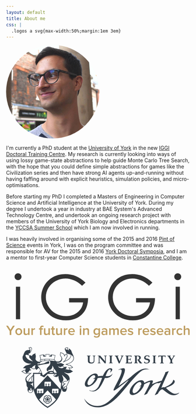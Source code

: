 ```yaml
---
layout: default
title: About me
css: |
  .logos a svg{max-width:50%;margin:1em 3em}
---
```


<div class="centre">
	<img src="/resources/ProfilePicture-256.jpg" style="border-radius:50%;"/>
</div>

I'm currently a PhD student at the [University of York](https://www.cs.york.ac.uk) in the new [IGGI Doctoral Training Centre](http://www.iggi.org.uk). My research is currently looking into ways of using lossy game-state abstractions to help guide Monte Carlo Tree Search, with the hope that you could define simple abstractions for games like the Civilization series and then have strong AI agents up-and-running without having faffing around with explicit heuristics, simulation policies, and micro-optimisations.

Before starting my PhD I completed a Masters of Engineering in Computer Science and Artificial Intelligence at the University of York. During my degree I undertook a year in industry at BAE System's Advanced Technology Centre, and undertook an ongoing research project with members of the University of York Biology and Electronics departments in the [YCCSA Summer School](http://www.york.ac.uk/yccsa/activities/summerschool) which I am now involved in running.

I was heavily involved in organising some of the 2015 and 2016 [Pint of Science](http://pintofscience.co.uk/events/york) events in York, I was on the program committee and was responsible for AV for the 2015 and 2016 [York Doctoral Symposia](https://www.cs.york.ac.uk/yds), and I am a mentor to first-year Computer Science students in [Constantine College](https://www.york.ac.uk/colleges/constantine).

<center class="logos">
	<br/>
	<a href="http://www.iggi.org.uk/">
		<svg viewBox="-236.542 451.202 97.125 35.375" xmlns="http://www.w3.org/2000/svg">
			<title>IGGI: Your future in games research</title>
			<g>
				<path fill="#BD9C5E" d="M-233.811,484.434v-2.003l1.866-2.829h-0.977l-1.325,2.068l-1.326-2.068h-0.968l1.881,2.829v2.003 H-233.811L-233.811,484.434z M-229.86,484.522c1.12,0,1.798-0.843,1.798-1.833c0-1.014-0.679-1.827-1.798-1.827 c-1.111,0-1.798,0.813-1.798,1.827C-231.657,483.679-230.97,484.522-229.86,484.522z M-229.86,483.851 c-0.648,0-1.005-0.548-1.005-1.161c0-0.625,0.356-1.155,1.005-1.155c0.655,0,1.005,0.53,1.005,1.155 C-228.854,483.303-229.205,483.851-229.86,483.851z M-224.167,484.434v-3.501h-0.76v2.458c-0.168,0.242-0.501,0.459-0.893,0.459 c-0.434,0-0.71-0.177-0.71-0.708v-2.21h-0.761v2.493c0,0.702,0.377,1.096,1.132,1.096c0.554,0,0.987-0.277,1.231-0.535v0.447 H-224.167L-224.167,484.434z M-222.418,484.434v-2.381c0.15-0.241,0.578-0.471,0.904-0.471c0.095,0,0.171,0.006,0.232,0.018 v-0.737c-0.445,0-0.866,0.247-1.137,0.588v-0.519h-0.761v3.501H-222.418z M-217.842,484.434v-2.84h0.71v-0.661h-0.71v-0.195 c0-0.388,0.183-0.583,0.483-0.583c0.162,0,0.295,0.064,0.396,0.159l0.303-0.472c-0.215-0.235-0.521-0.3-0.843-0.3 c-0.66,0-1.099,0.437-1.099,1.197v0.194h-0.587v0.66h0.587v2.841h0.76V484.434z M-213.43,484.434v-3.501h-0.761v2.458 c-0.177,0.242-0.509,0.459-0.893,0.459c-0.434,0-0.709-0.177-0.709-0.708v-2.21h-0.762v2.493c0,0.702,0.378,1.096,1.133,1.096 c0.545,0,0.987-0.277,1.231-0.535v0.447H-213.43L-213.43,484.434z M-211.388,484.522c0.345,0,0.571-0.1,0.709-0.217l-0.181-0.579 c-0.057,0.071-0.189,0.125-0.334,0.125c-0.212,0-0.333-0.183-0.333-0.413v-1.843h0.71v-0.661h-0.71v-0.955h-0.76v0.955h-0.577 v0.661h0.577v2.032C-212.287,484.21-211.978,484.522-211.388,484.522z M-207.01,484.434v-3.501h-0.765v2.458 c-0.168,0.242-0.501,0.459-0.884,0.459c-0.443,0-0.711-0.177-0.711-0.708v-2.21h-0.76v2.493c0,0.702,0.377,1.096,1.122,1.096 c0.555,0,0.988-0.277,1.232-0.535v0.447H-207.01L-207.01,484.434z M-205.267,484.434v-2.381c0.159-0.241,0.587-0.471,0.909-0.471 c0.089,0,0.167,0.006,0.229,0.018v-0.737c-0.445,0-0.866,0.247-1.138,0.588v-0.519h-0.76v3.501H-205.267z M-201.884,484.522 c0.546,0,1.062-0.182,1.421-0.507l-0.354-0.495c-0.251,0.241-0.646,0.389-0.999,0.389c-0.66,0-1.05-0.447-1.105-0.961h2.696 v-0.189c0-1.108-0.666-1.896-1.724-1.896c-1.028,0-1.771,0.807-1.771,1.827C-203.72,483.803-202.948,484.522-201.884,484.522z  M-200.961,482.4h-1.966c0.023-0.43,0.333-0.925,0.973-0.925C-201.262,481.475-200.98,481.976-200.961,482.4z M-197.222,480.515 c0.265,0,0.471-0.207,0.471-0.472c0-0.265-0.206-0.471-0.471-0.471c-0.256,0-0.472,0.207-0.472,0.471 C-197.694,480.308-197.478,480.515-197.222,480.515z M-196.845,484.434v-3.501h-0.76v3.501H-196.845z M-192.727,484.434v-2.463 c0-0.708-0.378-1.107-1.133-1.107c-0.545,0-1.005,0.282-1.237,0.542v-0.472h-0.76v3.501h0.76V482 c0.183-0.241,0.516-0.465,0.899-0.465c0.427,0,0.71,0.16,0.71,0.712v2.187H-192.727z M-188.742,485.854 c0.854,0,1.798-0.33,1.798-1.603v-3.318h-0.761v0.501c-0.283-0.377-0.678-0.572-1.125-0.572c-0.905,0-1.545,0.659-1.545,1.797 c0,1.149,0.659,1.78,1.545,1.78c0.459,0,0.853-0.225,1.125-0.583v0.395c0,0.748-0.534,0.99-1.037,0.99 c-0.465,0-0.822-0.117-1.111-0.453l-0.359,0.553C-189.779,485.73-189.332,485.854-188.742,485.854z M-188.604,483.762 c-0.609,0-0.992-0.43-0.992-1.102c0-0.69,0.383-1.126,0.992-1.126c0.36,0,0.723,0.207,0.899,0.466v1.297 C-187.881,483.556-188.244,483.762-188.604,483.762z M-183.053,484.434v-2.315c0-0.938-0.679-1.255-1.465-1.255 c-0.552,0-1.062,0.159-1.472,0.548l0.321,0.536c0.296-0.3,0.648-0.453,1.038-0.453c0.477,0,0.815,0.253,0.815,0.653v0.529 c-0.257-0.294-0.659-0.452-1.137-0.452c-0.571,0-1.205,0.34-1.205,1.144c0,0.766,0.64,1.154,1.205,1.154 c0.465,0,0.881-0.152,1.137-0.471v0.382H-183.053L-183.053,484.434z M-184.642,484.009c-0.428,0-0.756-0.252-0.756-0.636 c0-0.377,0.328-0.635,0.756-0.635c0.327,0,0.654,0.135,0.827,0.364v0.542C-183.988,483.875-184.315,484.009-184.642,484.009z  M-177.007,484.434v-2.516c0-0.719-0.371-1.055-1.004-1.055c-0.536,0-0.994,0.318-1.188,0.625 c-0.119-0.377-0.441-0.625-0.963-0.625c-0.534,0-0.993,0.336-1.144,0.542v-0.472h-0.762v3.5h0.762V482 c0.164-0.236,0.472-0.466,0.81-0.466c0.416,0,0.576,0.243,0.576,0.62v2.28h0.766V482c0.149-0.241,0.466-0.466,0.811-0.466 c0.406,0,0.577,0.243,0.577,0.62v2.28H-177.007L-177.007,484.434z M-174.399,484.522c0.554,0,1.07-0.183,1.42-0.507l-0.344-0.495 c-0.26,0.241-0.655,0.389-0.999,0.389c-0.661,0-1.059-0.447-1.114-0.961h2.696v-0.188c0-1.109-0.666-1.897-1.715-1.897 c-1.037,0-1.78,0.807-1.78,1.827C-176.235,483.804-175.454,484.522-174.399,484.522z M-173.469,482.4h-1.973 c0.031-0.43,0.333-0.925,0.98-0.925C-173.778,481.475-173.494,481.978-173.469,482.4z M-170.786,484.522 c0.943,0,1.459-0.471,1.459-1.083c0-1.397-2.119-0.932-2.119-1.556c0-0.237,0.254-0.426,0.649-0.426 c0.438,0,0.83,0.189,1.036,0.413l0.321-0.524c-0.315-0.278-0.76-0.484-1.357-0.484c-0.889,0-1.377,0.484-1.377,1.055 c0,1.344,2.117,0.855,2.117,1.538c0,0.277-0.236,0.467-0.697,0.467c-0.444,0-0.937-0.243-1.182-0.484l-0.345,0.549 C-171.924,484.328-171.38,484.522-170.786,484.522L-170.786,484.522z M-165.931,484.434v-2.381 c0.149-0.242,0.577-0.471,0.903-0.471c0.095,0,0.162,0.005,0.233,0.018v-0.737c-0.454,0-0.875,0.247-1.137,0.589v-0.519h-0.761 v3.5H-165.931z M-162.558,484.522c0.554,0,1.07-0.183,1.42-0.507l-0.345-0.495c-0.259,0.241-0.654,0.389-0.999,0.389 c-0.66,0-1.057-0.447-1.113-0.961h2.695v-0.188c0-1.109-0.665-1.897-1.715-1.897c-1.037,0-1.78,0.807-1.78,1.827 C-164.395,483.804-163.613,484.522-162.558,484.522z M-161.627,482.4h-1.974c0.031-0.43,0.333-0.925,0.981-0.925 C-161.937,481.475-161.653,481.978-161.627,482.4z M-158.945,484.522c0.943,0,1.464-0.471,1.464-1.083 c0-1.397-2.124-0.932-2.124-1.556c0-0.237,0.252-0.426,0.647-0.426c0.443,0,0.832,0.189,1.038,0.413l0.316-0.524 c-0.311-0.278-0.759-0.484-1.354-0.484c-0.885,0-1.377,0.484-1.377,1.055c0,1.344,2.119,0.855,2.119,1.538 c0,0.277-0.242,0.467-0.695,0.467c-0.448,0-0.938-0.243-1.185-0.484l-0.346,0.549 C-160.083,484.328-159.542,484.522-158.945,484.522z M-155.096,484.522c0.553,0,1.062-0.183,1.421-0.507l-0.354-0.495 c-0.261,0.241-0.655,0.389-0.994,0.389c-0.658,0-1.062-0.447-1.11-0.961h2.688v-0.188c0-1.109-0.666-1.897-1.715-1.897 c-1.037,0-1.777,0.807-1.777,1.827C-156.939,483.804-156.154,484.522-155.096,484.522z M-154.166,482.4h-1.974 c0.023-0.43,0.324-0.925,0.972-0.925C-154.484,481.475-154.202,481.978-154.166,482.4z M-149.78,484.434v-2.315 c0-0.938-0.679-1.255-1.474-1.255c-0.542,0-1.061,0.159-1.462,0.548l0.313,0.536c0.294-0.3,0.647-0.453,1.037-0.453 c0.477,0,0.825,0.253,0.825,0.653v0.529c-0.267-0.294-0.661-0.452-1.138-0.452c-0.572,0-1.214,0.34-1.214,1.144 c0,0.766,0.647,1.154,1.214,1.154c0.465,0,0.871-0.152,1.138-0.471v0.382H-149.78L-149.78,484.434z M-151.377,484.009 c-0.418,0-0.754-0.252-0.754-0.636c0-0.377,0.336-0.635,0.754-0.635c0.318,0,0.654,0.135,0.837,0.364v0.542 C-150.723,483.875-151.059,484.009-151.377,484.009z M-148.042,484.434v-2.381c0.159-0.242,0.578-0.471,0.913-0.471 c0.095,0,0.172,0.005,0.225,0.018v-0.737c-0.437,0-0.866,0.247-1.138,0.589v-0.519h-0.76v3.5H-148.042z M-144.681,484.522 c0.684,0,1.084-0.294,1.337-0.613l-0.496-0.471c-0.21,0.276-0.464,0.412-0.812,0.412c-0.638,0-1.056-0.483-1.056-1.161 c0-0.678,0.418-1.156,1.056-1.156c0.348,0,0.603,0.125,0.812,0.4l0.496-0.459c-0.253-0.322-0.653-0.612-1.337-0.612 c-1.073,0-1.804,0.771-1.804,1.827C-146.485,483.744-145.755,484.522-144.681,484.522z M-139.542,484.434v-2.476 c0-0.707-0.377-1.095-1.132-1.095c-0.554,0-0.991,0.282-1.231,0.542v-1.804h-0.76v4.832h0.76V482 c0.176-0.241,0.501-0.466,0.908-0.466c0.418,0,0.695,0.148,0.695,0.702v2.2h0.76V484.434z"/>
				<path fill="#333" d="M-230.255,451.911c0.505,0,0.937,0.178,1.294,0.538c0.358,0.357,0.538,0.789,0.538,1.293 c0,0.495-0.179,0.923-0.538,1.28c-0.357,0.358-0.789,0.537-1.294,0.537c-0.496,0-0.922-0.179-1.279-0.537 c-0.357-0.359-0.536-0.785-0.536-1.281c0-0.503,0.179-0.937,0.537-1.292C-231.177,452.089-230.75,451.911-230.255,451.911z  M-231.361,458.984h2.228v17.175h-2.228V458.984L-231.361,458.984z M-194.609,456.836l-1.801,1.706 c-1.294-1.274-2.711-2.239-4.253-2.896c-1.542-0.658-3.043-0.986-4.508-0.986c-1.82,0-3.554,0.447-5.2,1.341 c-1.647,0.895-2.922,2.106-3.829,3.64c-0.905,1.532-1.358,3.15-1.358,4.854c0,1.746,0.469,3.407,1.405,4.981 c0.937,1.574,2.231,2.81,3.885,3.71c1.652,0.898,3.46,1.346,5.43,1.346c2.388,0,4.409-0.672,6.062-2.019 c1.651-1.347,2.63-3.092,2.936-5.24h-7.403v-2.243h10.009c-0.021,3.588-1.088,6.438-3.198,8.549 c-2.11,2.109-4.934,3.165-8.469,3.165c-4.295,0-7.694-1.464-10.198-4.389c-1.926-2.252-2.889-4.855-2.889-7.814 c0-2.2,0.553-4.247,1.657-6.14c1.106-1.895,2.621-3.375,4.547-4.444c1.927-1.067,4.104-1.602,6.536-1.602 c1.967,0,3.819,0.355,5.557,1.065C-197.956,454.129-196.26,455.269-194.609,456.836L-194.609,456.836z M-159.231,456.836 l-1.802,1.706c-1.292-1.274-2.709-2.239-4.252-2.897c-1.542-0.658-3.043-0.987-4.508-0.987c-1.82,0-3.554,0.447-5.2,1.341 c-1.647,0.896-2.922,2.107-3.828,3.64c-0.905,1.532-1.358,3.15-1.358,4.854c0,1.745,0.468,3.407,1.405,4.98 c0.935,1.574,2.231,2.81,3.883,3.712c1.653,0.897,3.462,1.346,5.429,1.346c2.39,0,4.411-0.672,6.062-2.02 c1.652-1.348,2.632-3.092,2.937-5.24h-7.404v-2.243h10.008c-0.021,3.588-1.085,6.438-3.196,8.549 c-2.112,2.109-4.934,3.165-8.47,3.165c-4.293,0-7.692-1.464-10.197-4.389c-1.926-2.251-2.889-4.856-2.889-7.814 c0-2.2,0.552-4.247,1.657-6.141c1.106-1.894,2.621-3.375,4.547-4.445c1.926-1.066,4.105-1.601,6.535-1.601 c1.968,0,3.822,0.355,5.557,1.066C-162.577,454.129-160.883,455.269-159.231,456.836L-159.231,456.836z M-145.842,451.911 c0.504,0,0.935,0.178,1.292,0.538c0.359,0.357,0.538,0.789,0.538,1.293c0,0.495-0.178,0.923-0.536,1.28 c-0.357,0.358-0.789,0.537-1.294,0.537c-0.495,0-0.92-0.179-1.279-0.537c-0.357-0.359-0.536-0.785-0.536-1.279 c0-0.504,0.179-0.937,0.538-1.293C-146.763,452.091-146.337,451.912-145.842,451.911L-145.842,451.911z M-146.948,458.984h2.226 v17.175h-2.227L-146.948,458.984L-146.948,458.984z"/>
			</g>
		</svg>
	</a>
	<a href="https://www.york.ac.uk/">
		<svg version="1.1" id="Layer_1" xmlns="http://www.w3.org/2000/svg" xmlns:xlink="http://www.w3.org/1999/xlink" x="0px" y="0px" viewBox="0 0 2409.9 1076.4">
			<style type="text/css">
				.st0{fill:#333E48;}
			</style>
			<g>
				<path class="st0" d="M1811.6,278.5l-2.3,17.7c0,0,13.9,7.2,32.1,7.2c5.1,0,15.8-1.1,20.5-2.8c16.4-6,24.4-17.9,24.4-32.6 c0-14.1-10.3-23.2-27.5-26.3l-12.4-2.1c-9.8-1.6-18-4-18-15.4c0-9.8,9.2-17.2,21.9-17.2c7.2,0,15.8,2.5,20.4,8.1l0.3,6.9h6.9 l1.5-18c-9.8-3.8-19.2-5.1-28.7-5.1c-22.2,0-40.5,9-40.5,32.4c0,12.6,9,23.2,27.3,26.3l15,2.5c10.4,1.8,14.3,9.1,14.3,15.4 c0,13.4-11.1,20-24.1,20c-8,0-19.9-4.5-24.7-11.3l-0.5-5.7L1811.6,278.5L1811.6,278.5z"/>
				<path class="st0" d="M1473.1,388.3c0.7,0.7,28.5-13.3,38.7-2.1c11.9,13-3.6,62.9-35.8,126.6c-31.2,61.7-59.2,112.6-65.8,132.2 c-6.7,19.8,7.6,12.6,22.7,4.9c29.9-15.4,156.3-121.1,172.4-129.4c9-4.7-63.7,82.2-135.1,157.4c-81.9,86-160.9,181.9-274.3,181.9 c-119,0-171.5-97.2-171.5-97.2s28.9,115,178.1,115c170.9,0,299.9-179.9,393.3-288.5c75.7-87.9,141.4-165.5,187.8-193 s97.2-10.5,97.2-10.5c-72.3-44.8-162.2,20.3-234.6,84.6c-60,53.4-163.5,124-170.2,129.4c-8.8,7,110.3-200.8,75.9-230.8 C1539.3,357.5,1467.4,382.9,1473.1,388.3"/>
				<path class="st0" d="M2214.9,207v-6.2h-28.4v6.2c6.1,0,9.3,1,7.6,4c-1.5,2.7-22.7,37.9-22.7,37.9s-18.7-32.7-20.8-36.3 c-1.9-3.4-1.6-5.9,8.4-5.6v-6.2h-46.3v6.2c11-0.3,11.9,2.7,14.5,6.9s28.6,47.7,28.6,47.7v22.8c-0.1,10.6-0.8,11.6-13,11.3v6.2h47.7 v-6.3c-12.4,0.4-13.1-0.6-13.1-11.1c0,0-0.1-26,0-27.5c0,0,23.4-39.7,25.4-42.9C2204.9,210.8,2206.6,207,2214.9,207z"/>
				<path class="st0" d="M1215.6,284.2c0,10.6-0.6,11.7-13,11.3v6.3h35.1v-6.3c-12.4,0.4-13-0.7-13-11.3v-60.3l70.8,79.8l11.1-3.3 v-81.9c0-10.6,0.6-11.7,13-11.3v-6.3h-35.2v6.3c12.5-0.4,13,0.7,13,11.3v55.7l-3.5-3.7l-60.1-69.3l-31.3-0.3v6.3 c12.4-0.4,13,0.7,13,11.3L1215.6,284.2L1215.6,284.2z"/>
				<path class="st0" d="M1362.4,284.2c-0.2,10.6-0.8,11.7-13,11.4v6.2h47.7v-6.3c-12.4,0.4-13-0.7-13-11.3v-65.8 c0-10.6,0.5-11.5,13-11.4v-6.2h-47.7v6.2c12.2-0.3,12.9,0.9,13,11.4V284.2z"/>
				<path class="st0" d="M1465.6,220.4c-1.4-3.2-3.6-7.1-3-10.6c0.5-2.7,6.5-2.8,11.8-2.8v-6.2h-49.5v6.2c4.8,0,12.1,2.5,15.8,10.6 l36.8,84.3h11.4c0,0,25.3-58.6,38.1-88c3.1-6.5,4.6-6.9,11.8-6.9v-6.2h-35.4v6.2c9.3,0,12.7,1.1,12.7,4c0,1.5-1.3,4.4-2.3,7.6 l-24.2,58.6L1465.6,220.4z"/>
				<path class="st0" d="M1577.9,286.7c0,6.5-2.3,8.5-11,9v6.2h81.3l1.5-22.9h-6l-3,11.9c0,0-13.7,1.8-41.2,1.8v-39.6h17.7 c2.8,0,7.6,0.3,8.1,3.6c0.7,3,0.1,7.3,0.1,7.3h6.4l2.4-28.2h-6.1c-0.3,3.4-0.7,4.7-1.7,7.2c-0.7,2.7-2.8,2.7-5,2.7h-21.9v-31.3 c0-1.8,0.4-3.7,1-5.3c4.4,0,24.1-0.2,29.6,0.3c3.3,0.3,6.9,0.9,7,3.2c0.3,3.2,0.6,7.5,0.6,7.5h5.8l1.5-13.8l0.6-5.4h-81.1v6.2 c11.7,0.6,12.9,1.6,13.2,10.7v68.9H1577.9z"/>
				<path class="st0" d="M1692.1,284.2c-0.2,10.6-0.8,11.7-13.1,11.4v6.2h47.7v-6.3c-12.4,0.4-13.1-0.7-13.1-11.3v-71.6 c0-1,0.6-3.4,0.6-3.4c3.8-0.9,4.8-1,9.2-1c12,0,21.1,9.4,21.1,21.5c0,13.4-4.2,21.4-22.1,23.1l-0.4,2.7l32.1,46.4h28.7v-6.2 c-3.9-0.4-8.4-3.5-10.7-6.6l-27.5-35c16.1-3.1,22.3-14.2,21.6-28.3c-0.8-18.8-19.9-25-36.9-25h-50.5v6.2 c12.3-0.3,12.9,0.9,13.1,11.4v65.8H1692.1z"/>
				<path class="st0" d="M1932.7,284.2c-0.2,10.6-0.8,11.7-13,11.4v6.2h47.7v-6.3c-12.4,0.4-13-0.7-13-11.3v-65.8 c0-10.6,0.6-11.7,13-11.3v-6.3h-47.7v6.2c12.3-0.3,12.8,0.9,13,11.4V284.2z"/>
				<path class="st0" d="M2054.4,210.7h21.6c8.4,0.2,6.9,1,8,8.4c0.3,2,0.3,1.7,0.3,3.8h6c0.8-8.8,2-22,2-22H1996c0,0,0.8,14.8,0.5,22 h6.1c0.3-3.7,0.5-4.9,0.8-7.5c1.9-3.2,3.2-4.3,6.9-4.7h22.5v73.6c-0.2,10.6-0.8,11.7-13,11.4v6.2h47.7v-6.3 c-12.4,0.4-13-0.7-13-11.3v-73.6H2054.4z"/>
				<path class="st0" d="M1060.3,206.8v-6h46.7v6c-5.3,0-8.7,0.5-10.1,1.4c-0.7,0.4-1.2,1.3-1.5,2.5c-0.7,3-0.9,44.7-0.9,44.7 c0,8.7,0.1,14.1,0.3,16.2c0.5,4.5,1.6,8.1,3.5,10.9s4.7,5,8.6,6.7s8.8,2.6,14.7,2.6c6.8,0,12.3-1.2,16.4-3.4c4.1-2.3,7-5.2,8.7-8.9 c1.7-3.6,2.6-10.5,2.6-20.7c0,0,0-35-0.1-37.7c-0.2-6-0.5-9.7-1-10.9c-0.4-0.8-0.9-1.4-1.7-1.7c-1.6-0.8-5.2-1.3-10.7-1.4v-6h34.3 v6c-4.6,0-7.5,0.3-8.6,1.1c-0.6,0.4-1.1,1.1-1.5,2.2c-0.4,1.1-0.8,5.1-1.1,14.5c-0.2,8.6-0.5,37.2-0.5,37.2c0,4.3-0.3,8.7-1,13.3 c-0.6,4.6-1.9,8.5-3.9,11.8c-1.9,3.3-4.7,6.2-8.3,8.8c-3.5,2.6-7.8,4.6-12.6,5.9c-4.9,1.3-10.5,2-16.9,2c-7.5,0-14.5-1-21-2.9 c-4.7-1.4-8.6-3.4-11.6-5.8s-5.3-5.1-6.9-8.1s-2.5-5.9-2.9-8.7c-0.2-1.7-0.4-6.4-0.4-13.9c0,0-0.1-44.7-0.3-50.1 c-0.1-2.1-0.4-3.7-0.9-4.6c-0.2-0.5-0.9-1.1-1.9-1.8L1060.3,206.8z"/>
				<path class="st0" d="M1305,468.7c-0.6-0.1,27.2-81.8,51.6-87.2c25.9-5.7,14.3,26.1,8.9,35.5c-3.7,6.5-1.2,7.1,4.2,2.3 c9.2-8.1,30.7-33.3,18.9-45.6c-3.7-3.9-10.6-6.3-20.8-6.3c-26.9,0-63.1,18.4-98.6,99.2c0,0-34.8-0.6-65.3,4.7 c-0.2-21.6-12.4-35.7-35.4-35.7c-38.4,0-92,39-119.8,87.1c-27.8,48.1-19.2,87.1,19.1,87.1c38.4,0,92-39,119.8-87.1 c5.7-9.8,9.8-19.2,12.5-28c9.6-1.3,35.2-4,58-2.4c1.8,0.1-25.3,72.1-43.4,107.6c-14.5,28.5-58.6,82.1-117.5,55.5 c-12.1-5.4-11.2,2,7.5,8.3c25.5,8.6,72.7,15.7,121.6-43.5c29.2-35.4,68.9-126.1,68.9-126.1s86.7,7,101.7-62.6 C1396.7,431.5,1382.3,479.2,1305,468.7z M1085.2,588.2c-21.7,0-24.6-29.3-6.5-65.5s50.3-65.5,72-65.5c13.7,0,19.9,11.7,18.1,29.5 c-14.2,8.9-27.6,19.4-27.6,19.4c-1.5,1.2-1.2,1.8,0.6,1.3l23.9-5.8c-2,6.6-4.7,13.7-8.4,21C1139.1,558.9,1106.9,588.2,1085.2,588.2 z"/>
				<path class="st0" d="M2270.1,685.5c0,0-26.3,19.3-61,14.7c-41.7-5.5-99-63-112.6-75.9c-5.5-5.3,91.7-27.3,112.2-72.4 c12.2-26.9-16.1-34.6-16.1-34.6c-11.3,55.6-66.5,75.2-113.3,98.6c0,0-19.6-6.6-40.9,7c-8.8,5.6,81.1-192.8,94.7-218.9 c0.7-1.4-45.3,14.7-46.8,16.8c-3.4,4.8,1.8,2,0.4,7.7c-4.5,17.4-46.2,102.1-46.2,102.1c-28,0-112.2,36-123.1,42.3 c-11,6.3,16.4-37.4,5.8-44.1c-10.7-6.7-22.3-4.9-47.1,1.4c-20.7,5.2-50.1,21.1-64.4,28.3c-1.4-22.3-15-36.5-39.5-36.5 c-42.9,0-102.9,43.6-134,97.5c-31.1,53.8-21.5,97.5,21.4,97.5s102.9-43.6,134-97.5c9-15.6,14.6-30.3,16.9-43.4 c22.5-14.5,73.9-35.8,77.9-29c6.3,10.5-65.6,143.4-78.8,168.6c-0.2,0.4,0.5,0.8,2,0.3c16.5-5.1,36.7-12.7,40.6-20.9 c18.4-38.4,83-144.8,145.8-133.3c8.6,1.6,35.2-15.5,33.3-10.1c-4.7,13.3-61.5,130.7-80.6,162.9c-4.4,7.4,36.5-9.6,41.5-19.2 c18.3-35,42.5-52.9,56-52.9c15.3,0,78.9,77.3,147.6,77.3C2247.3,719.8,2273.3,686.9,2270.1,685.5z M1679.2,692.9 c-24.2,0-27.5-32.8-7.3-73.3s56.2-73.3,80.5-73.3c16.8,0,23.5,15.8,19.3,39c-12.4,11.1-23.4,22-23.4,22c-1.3,1.3-1.1,1.7,0.6,0.8 l19.7-10.2c-2.1,6.8-5.1,14.1-8.9,21.7C1739.5,660,1703.5,692.9,1679.2,692.9z"/>
			</g>
			<g>
				<path class="st0" d="M597.3,765.7c-0.8-2.4-1.6-3.5-3.4-4.4c-2.4-1.2-7.2-0.3-7.7-0.2c0,0-9.9,3.2-12.6,4.1c-0.2-0.6-0.4-1.3-0.6-2 c-0.1-0.4-0.2-0.7-0.4-1.1c3-1,13-4.3,13-4.3c0.4-0.2,4.9-2.2,6.1-4.6c0.5-0.9,0.7-1.8,0.7-2.7c0-0.8-0.2-1.7-0.5-2.8 c-2.5-7.6-7.7-14.3-15.5-20s-15.8-8.6-23.8-8.6c-2.5,0-3.8,0.5-5.2,1.9c-1.9,1.9-2.5,6.8-2.5,7.2c0,0,0,10.7,0,13.2 c-0.6,0-1.2,0-1.9,0c-0.6,0-1.2,0-1.9,0.1c0-2.8,0-13.2,0-13.2c0-0.5-0.6-5.3-2.5-7.2c-1.4-1.4-2.7-1.9-5.2-1.9 c-8,0-16,2.9-23.8,8.6c-7.8,5.7-13,12.4-15.5,20c-0.4,1.1-0.5,2-0.5,2.8c0,0.9,0.2,1.8,0.7,2.7c1.2,2.4,5.7,4.5,6.1,4.6 c0,0,10.6,3.5,13,4.2c-0.1,0.4-0.3,0.7-0.4,1.1c-0.2,0.6-0.4,1.3-0.6,1.9c-3.4-1.1-12.6-4.1-12.6-4.1c-0.4-0.1-5.3-1.1-7.6,0.2 c-1.8,0.9-2.6,2-3.4,4.4c-2.5,7.6-2.2,16.1,0.8,25.3s7.8,16.2,14.2,20.9c2,1.5,3.3,1.9,5.3,1.6c2.6-0.4,6-4,6.3-4.4 c0,0,6.5-8.9,8.1-11.2c0.3,0.2,0.6,0.5,0.9,0.7c0.4,0.3,0.9,0.6,1.3,0.9c-1.9,2.6-8,11-8,11.1c-0.2,0.3-2.3,4-2.3,6.6 c0,0.2,0,0.5,0.1,0.7c0.3,2,1.1,3.1,3.1,4.6c6.5,4.7,14.6,7,24.3,7s17.8-2.4,24.3-7c2-1.4,2.8-2.6,3.1-4.6c0-0.2,0-0.4,0-0.7 c0-2.6-2-6.3-2.3-6.6c0,0-6-8.3-8-11c0.5-0.3,0.9-0.6,1.4-0.9c0.3-0.2,0.6-0.5,0.9-0.7c1.9,2.6,8.1,11.2,8.1,11.2 c0.3,0.4,3.6,4,6.3,4.4c2,0.3,3.3-0.1,5.3-1.6c6.4-4.7,11.2-11.7,14.2-20.9C599.4,781.7,599.7,773.2,597.3,765.7z M548.1,735.2 c0-0.4,0.7-4,2-5.8c3.6-4.9,8.4-1.5,12.7,1.4c3.2,2.2,6.3,4.4,8.6,3.2l1-0.5l-0.2,1.2c0,0.2-0.1,0.3-0.1,0.5c0,2.4,2.8,4.5,5.7,6.7 c3.1,2.4,6.5,5,6.5,8.2c0,1.1-0.4,2.2-1.3,3.4c-1.3,1.8-4.6,3.6-4.9,3.7c0,0-5.1,1.7-6.8,2.2c-1.7-3.4-3.9-6.1-6.6-8.1 c-1.1-0.8-1.8-1-2.9-0.8c-1.3,0.2-3.2,2.1-3.5,2.4c0,0-3.3,4.6-6.3,8.7c-0.3-0.2-0.6-0.4-0.9-0.6c3-4.1,6.3-8.7,6.3-8.7 c0.2-0.4,1.3-2.4,1.3-3.7c0-0.1,0-0.2,0-0.4c-0.2-1.1-0.6-1.7-1.7-2.5c-2.6-1.8-5.6-3.1-9-3.7C548.1,740.1,548.1,735.2,548.1,735.2 z M558,772.1c-0.3-3.5-1.8-6.6-4.1-9c1.6-2.2,3.6-5,3.6-5c0.1-0.2,1.4-1.3,2.3-1.6c2.2-0.7,3,1.1,4.1,4.2c0.7,1.9,1.4,3.9,2.8,4.6 c-0.2,0.5-0.4,0.9-0.4,1.5c0,1.2,0.4,2.5,0.8,3.8c0.4,1.5,0.8,2.7,0.8,3.6c0,1.1-0.4,1.8-1.6,2.2c-0.9,0.3-2.6,0.1-2.9,0.1 c0,0-3.1-1-5.5-1.8c0-0.4,0.1-0.8,0.1-1.2l0,0l0,0C558.1,773,558.1,772.6,558,772.1z M548.3,749.2c3.3,0.1,5.3,0.3,5.3,2.6 c0,0.9-0.7,2.5-0.8,2.7c0,0-2,2.9-3.6,5.1c-1.8-0.8-3.7-1.2-5.8-1.3c-0.1,0-0.1,0-0.2,0l0,0c-2.1,0-4.1,0.4-5.9,1.2 c-1.6-2.3-3.7-5.1-3.7-5.1c-0.1-0.2-0.8-1.7-0.8-2.7c0-2.3,2-2.5,5.3-2.6c2-0.1,4.1-0.1,5.2-1.2 C544.2,749.1,546.3,749.2,548.3,749.2z M508,757.1c-0.3-0.1-3.6-1.9-4.9-3.7c-3.5-4.9,1.1-8.5,5.2-11.6c3.1-2.4,6.1-4.7,5.7-7.2 l-0.2-1.2l1,0.5c2.3,1.2,5.4-0.9,8.6-3.2c4.3-2.9,9.1-6.3,12.6-1.4c1.3,1.8,2,5.3,2,5.7c0,0,0,4.8,0,6.8c-3.4,0.6-6.5,1.8-9,3.7 c-1.1,0.8-1.5,1.4-1.7,2.5c0,0.1,0,0.2,0,0.4c0,1.4,1,3.4,1.3,3.7c0,0,3.4,4.7,6.3,8.7c-0.3,0.2-0.6,0.4-1,0.7 c-3-4.1-6.3-8.7-6.3-8.7c-0.3-0.4-2.2-2.2-3.5-2.4c-1.1-0.2-1.8,0-2.9,0.8c-2.7,2-4.9,4.7-6.6,8.1C512.8,758.7,508,757.1,508,757.1 z M528.1,774.7c-2.4,0.8-5.5,1.8-5.5,1.8c-0.2,0-1.9,0.2-2.8-0.1c-1.2-0.4-1.6-1.1-1.6-2.2c0-0.9,0.3-2.1,0.8-3.6 c0.4-1.3,0.8-2.6,0.8-3.8c0-0.6-0.1-1-0.4-1.5c1.4-0.7,2.1-2.7,2.8-4.6c1.1-3.1,1.9-4.9,4.1-4.2c0.9,0.3,2.2,1.4,2.3,1.6 c0,0,2,2.8,3.6,5c-2,2.1-3.4,4.7-3.9,7.7c-0.2,0.9-0.2,1.7-0.2,2.6C528.1,773.8,528.1,774.2,528.1,774.7z M516.9,801.7 c-0.2,0.3-2.9,2.8-5,3.5c-5.7,1.9-7.7-3.7-9.4-8.6c-1.3-3.7-2.6-7.3-5.1-7.6l-1.1-0.2l0.8-0.8c1.9-1.8,0.8-5.4-0.3-9.2 c-1.5-5-3.2-10.6,2.6-12.5c2.1-0.7,5.8-0.2,6.1-0.1c0,0,4.5,1.4,6.6,2.1c-0.5,3.4-0.2,6.5,0.7,9.4c0.4,1.3,0.9,1.9,1.8,2.4 c1.2,0.6,3.8,0.2,4.3,0.1c0,0,5.2-1.7,9.8-3.2c0.1,0.3,0.2,0.7,0.3,1c-4.7,1.5-9.8,3.2-9.8,3.2c-0.5,0.2-2.8,1.4-3.4,2.6 c-0.5,1-0.5,1.7-0.1,3c1,3.2,2.9,6.1,5.6,8.7C519.9,797.5,516.9,801.8,516.9,801.7z M524.9,789.1c-1.9-1.5-3.2-2.6-3.2-3.8 c0-0.4,0.2-0.9,0.5-1.4c0.6-0.8,2.1-1.6,2.3-1.7c0,0,3-1,5.3-1.8c2.1,4,5.9,6.9,10.4,7.8c0,2.4-0.2,5.4-0.2,5.4 c0,0.2-0.4,1.9-0.9,2.7c-1.4,1.9-3.1,0.9-5.8-1c-1.7-1.1-3.4-2.3-4.9-2C528.2,791.6,526.6,790.3,524.9,789.1z M561.7,807 c0.2,0.3,1.8,3.7,1.8,5.9c0,6-5.9,6.2-11.1,6.3c-3.9,0.1-7.7,0.2-8.8,2.5l-0.5,1l-0.5-1c-1.2-2.3-4.9-2.4-8.8-2.5 c-5.2-0.1-11-0.3-11-6.3c0-2.2,1.6-5.6,1.8-5.9c0,0,3.2-4.4,4.3-6c3.2,1.6,6.3,2.4,9.5,2.4c1.4,0,2.1-0.2,2.8-1c1-1,1.4-3.6,1.4-4 c0,0,0-5.3,0-10c0.2,0,0.4,0,0.6,0l0,0h0.1c0.2,0,0.3,0,0.5,0c0,4.7,0,10,0,10c0,0.5,0.4,3.1,1.4,4c0.8,0.8,1.5,1,2.8,1 c3.2,0,6.3-0.8,9.5-2.4C558.8,803.1,561.7,807,561.7,807z M561.2,789.1c-1.6,1.2-3.2,2.5-3.4,4.1c-1.6-0.3-3.3,0.9-5,2 c-2.7,1.9-4.4,2.9-5.8,1c-0.6-0.8-0.9-2.5-1-2.7c0,0,0-3,0-5.4c4.5-0.9,8.2-3.8,10.3-7.7c2.4,0.8,5.3,1.8,5.3,1.8 c0.2,0.1,1.7,1,2.3,1.7c0.3,0.5,0.5,0.9,0.5,1.4C564.5,786.5,563.2,787.6,561.2,789.1z M589.2,788.1l0.8,0.8l-1.2,0.2 c-2.6,0.4-3.8,3.9-5.1,7.6c-1.7,4.9-3.7,10.4-9.4,8.6c-2.1-0.7-4.9-3.2-5-3.5c0,0-3.3-4.5-4.4-6c2.7-2.6,4.6-5.5,5.6-8.7 c0.2-0.6,0.3-1.1,0.3-1.6s-0.1-0.9-0.4-1.5c-0.6-1.2-3-2.4-3.4-2.6c0,0-5.1-1.7-9.7-3.2c0.1-0.3,0.2-0.7,0.3-1 c4.6,1.5,9.8,3.2,9.8,3.2c0.5,0.1,3.1,0.5,4.3-0.1c1-0.5,1.4-1.1,1.8-2.4c0.9-2.9,1.2-6.1,0.7-9.4c2-0.7,6.5-2.1,6.5-2.1 c0.3-0.1,4-0.6,6.1,0.1c5.7,1.9,4.1,7.5,2.6,12.5C588.4,782.7,587.3,786.2,589.2,788.1z"/>
				<path class="st0" d="M521.8,250.1"/>
				<path class="st0" d="M668.1,778.6L668.1,778.6 M424.3,785.2c29.4,37.4,68.3,70.5,116,98.3l3.4,2l3.4-2 c47.7-27.8,86.6-60.9,116-98.3l8.3-11.1c22.2-30.9,38.5-65.3,48.8-102.5l0,0l0.3-1.4c1-3.6,1.9-7.3,2.8-11l0,0l0,0l0.8-3.5l0,0 c2.1-9.6,3.8-18.9,5.2-28c0,0.2,0,0.3,0,0.5c3.3,31.4,14,46,33.6,46c14.6,0,23.4-5.6,27.1-17.2c0.3-0.9,0.7-2.2,1.3-3.8 c2.8-8.1,7.4-21.8,7.4-29.4c0-0.6,0-1.2,0-1.8c0.1-6.6,0.1-14-7.7-16.4c-0.3-0.3-0.7-0.6-1-0.8c2.7-1.6,4.8-3,6.1-4.2 c3.4-3.1,7-11.2,11.2-20.6c2.4-5.3,4.8-10.8,7.2-15.2c0.1-0.2,0.3-0.6,0.6-1c17.3-31.2,22.5-59,14.6-78.3c0-0.1-0.1-0.2-0.1-0.3 c-0.1-0.2-0.3-0.4-0.4-0.6c-4.7-13.7-9.9-24-30.4-38.6c-8.8-6.2-17.2-11.3-23.9-15.4c-6.9-4.2-12.7-7.7-16.2-10.8 c8.2,1,16.1,3.3,23.9,5.6c10.6,3.1,21.6,6.3,33.4,6.3c22.5,0,33.9-7.8,43.1-14c5.7-3.9,10.1-6.9,15.7-6.9c0.7,0,1.3-0.5,1.4-1.2 c0.1-0.7-0.2-1.4-0.9-1.6c-2.6-1-5.4-3.4-8.5-6.1c-5.8-5-13.5-11.5-26.1-14.7c0-0.2-0.1-0.4-0.1-0.6c-1.8-8.1-6-16.1-12.3-23.7 c5.8,1.4,13.1,2.9,19.2,2.9c9.9,0,16.5-3.2,22.9-6.3c1.7-0.8,3.4-1.6,5.2-2.4c1.1-0.5,1.8-1.6,1.7-2.7c-0.1-1.2-0.8-2.2-1.9-2.6 c-5.1-1.7-11.2-7.4-17-12.9c-6.3-5.9-12.2-11.4-18-13.5c-3.7-1.3-7.5-1.9-11.9-1.9c-2,0-3.9,0.1-5.7,0.2c-1.7,0.1-3.4,0.2-5,0.2 c-2,0-3.7-0.2-5.2-0.5c-0.9-0.2-1.2-0.4-1.2-0.4c-0.1-0.1-0.2-0.4-0.2-0.7c-1-3.2-2.6-5.8-11.6-7.1c33.6-10.7,56.9-23,71.1-37.3 c16.2-16.5,18.3-33.9,18.4-47.2c0-0.4,0-0.9,0-1.3V229c0,0,0-0.1,0-0.2c-0.3-3.8-1.2-7.6-2.7-11.2c-3.2-16.8-11.5-32.6-17.3-43.6 c-2.6-4.9-4.8-9.1-5.7-11.8c-0.7-2.1-1.5-4.4-2.2-6.7c-3.2-9.6-6.4-19.4-10.4-25.2c-3-4.4-9.9-9.8-16-14.6c-3.8-3-7.4-5.9-9.5-8 c-0.5-0.5-1.2-0.6-1.8-0.2c-0.6,0.3-0.9,1-0.7,1.7c0.7,2.4,0,4.4-0.9,6.6c-0.7,1.9-1.5,3.8-1.5,6.1c0,2.6,1.9,5.6,3.7,8.4 c0.9,1.4,2.4,3.7,2.5,4.6c-0.7-0.1-2.4-1.6-3.8-2.7c-3.3-2.7-7.9-6.5-13.6-7.2c-1.2-0.1-2.3-0.3-3.4-0.4c2.7-4.6,4-10,4-14.2 c0-4.5,1-7.3,2.1-10.6l0.4-1.3c0.4-1.2-0.1-2.6-1.2-3.3c-1.1-0.7-2.5-0.6-3.5,0.3c0,0-0.4,0.4-2.2,0.4c-1.5,0-3.4-0.3-5.3-0.5 c-2.2-0.3-4.4-0.6-6.5-0.6c-4.5,0-13.7,2.8-19.8,9c-0.1,0.1-0.1,0.1-0.1,0.2c0,0,0,0-0.1,0.1c-3.5,3.6-4.1,5.4-4.1,9.9 c0,8.8,3.5,15.5,8.2,24.9c2.4,4.6,5.1,9.9,7.8,16.4c8,18.8,17.6,21.3,49.2,29.7c2.3,0.6,4.7,1.2,7.3,1.9c1.9,0.5,3.8,1.1,5.6,1.8 c1.2,14.4-4.1,31-13.9,43.3c-16.4,20.6-41.2,31.3-65.3,41.7c-1.2,0.5-2.4,1-3.6,1.5l11.5-10.6c6.5-6.1,7.8-12.6,8.8-17.8 c0.7-3.7,1.3-6.6,3.4-8.5c6.8-6.3,12.8-17.7,15.5-25.7c1.9-5.6-0.6-15.6-2.9-24.5c-1-4-2.1-8.2-2.1-9.9c0-1.1-0.7-2.1-1.7-2.6 s-2.2-0.2-3.1,0.5c-1.3,1.2-3.7,2.4-6.6,3.8c-6.2,3-14.6,7.1-20.5,15.9c-1.6-6.6-5.4-12.8-11.3-18.3c-6.3-5.8-16.7-9.7-25.8-13.2 c-6.2-2.3-12.1-4.6-14.4-6.6c-0.8-0.8-2-1-3.1-0.5c-1,0.5-1.7,1.5-1.7,2.6c0,2.2-0.8,6.7-1.6,11.5c-1.2,7.1-2.6,15.2-2.6,21.5 c0,3.3,1.3,7,4.3,12.4c0.1,0.2,0.2,0.3,0.3,0.5c1.7,1.9,3.6,4.2,5.6,6.9c4.7,7.8,9.6,16.4,9.6,24.3c0,26.5-20.9,40-41.7,41.7 c-2.2,0.2-4.4,0.3-6.5,0.3c-22.4,0-33.1-10-36-13.4c0.5-3-0.1-6.2-1.7-8.7c-1.6-2.5-4.1-4.3-7-4.9h-0.2l7.5-33.5l4.8-20.5 c0.2-0.7,0-1.4-0.4-2s-1-1-1.7-1.1c-5.5-0.8-11.1-1.8-16.5-2.7c-9.8-1.7-19.9-3.5-30.1-4.2c-0.3,0-0.6,0-0.8,0.1l0,0l-15.3,3.1 l-1.3,18.5c-3.8-0.2-7.6-0.4-11.4-0.5l1-23.6c0-0.7-0.2-1.3-0.7-1.8s-1.1-0.8-1.8-0.8c-8-0.3-16.1-0.4-24-0.4s-16,0.1-24,0.4 c-0.7,0-1.3,0.3-1.8,0.8s-0.7,1.1-0.7,1.8l1,23.6c-3.6,0.1-7.3,0.3-10.9,0.5l-1.3-18.5l-15.8-3.1l0,0c-0.3-0.1-0.5-0.1-0.8-0.1 c-10.1,0.8-20.3,2.5-30.1,4.2c-5.4,0.9-11.1,1.9-16.5,2.7c-0.7,0.1-1.3,0.5-1.7,1.1c-0.4,0.6-0.5,1.3-0.4,2l4.8,20.4l7.5,33.5h-0.1 c-2.9,0.6-5.3,2.3-6.9,4.9c-1.8,2.8-2.3,6.3-1.5,9.6c1.4,5.7,6.1,9.9,11.3,9.9c0.7,0,1.3-0.1,1.9-0.2l2.4-0.4 c-1.3,0.8-2.7,1.8-4.3,2.8c-5.8,1.6-13.3,2.9-22.9,2.9c-26.9,0-46.5-25.5-46.5-36.3c0-5,0.8-9.7,1.7-14.6c1.1-6.1,2.2-13,2.2-22.1 c0-7.1-1.7-12.2-3.3-16.8c-2.2-6.3-4-11.8-1-21.3c0.2-0.6,0-1.3-0.6-1.7s-1.3-0.3-1.8,0.2c-6.9,6.4-8.1,7.5-20.4,12 c-11.6,4.2-22.9,15.5-24.1,28c-2.4-3.1-5.5-5.8-8.1-7.4c-5.8-3.5-11.5-4-16.5-4.5c-4.3-0.4-8.1-0.8-11.4-2.8 c-0.6-0.4-1.5-0.2-1.9,0.4c-0.5,0.6-0.4,1.4,0.2,2c3.4,3.2,3.4,20,3.4,26.3c0,7.4,9.5,15.9,15.9,21.6c0.9,0.8,1.7,1.6,2.5,2.2 c1.2,1.1,2.3,2.8,3.7,4.9c4,6.2,9.9,15.1,27.2,23.7c-34.8-3.2-84.5-27.7-98.7-71c-1-3.2-0.7-6,0.9-8.3c2.7-3.8,9-6.1,16.4-6.1 c8.5,0,17.1,3.3,17.1,9.6c0,0.6,0.3,1.1,0.9,1.3c0.5,0.2,1.2,0.1,1.6-0.3c5.7-5.3,6.6-13.5,4.5-18.8c-0.7-1.9-1.8-3.4-3.1-4.5 c3.5-1,6.9-2.8,9.8-4.7c0.7-0.3,7.2-3.6,7.6-3.8c7.7-5.2,18.5-18.3,18.5-27.9c0-1.4,1.4-3.7,3-6.2c3-4.9,7.1-11.5,7.1-20.9 c0-7.9-5.5-22.6-18.7-22.6c-6.2,0-9.3,1.7-12,3.1c-2.5,1.4-4.7,2.6-10.1,2.6c-1.2,0-2.3,0.8-2.7,1.9c-0.4,1.1,0,2.4,0.9,3.2 c7.2,5.7,11.8,12.3,14,20.3c-5,3.9-9.1,5.9-12.1,5.9c-6.7,0-24.4,0-39.8,9.5c-15.5,9.5-24.5,36.2-29.3,50.5l-0.1,0.2 c-2.4,7-4.7,10.7-6.8,14c-2.2,3.4-4.1,6.4-5.2,11.8c-3.5,16.2-1,49.5,30.7,71.5c24.9,17.3,54,20.9,74.1,20.9c3,0,6-0.1,9-0.2 c-8.9,4.3-22.1,10.1-33.5,14c-5.2,1.8-11.7,3.7-17.9,5.4c-11.3,3.2-22.9,6.5-28.7,10.1c-5.9,3.7-13.2,12.1-18.9,18.8 c-3.1,3.6-5.7,6.7-7.6,8.4c-0.4,0.4-0.6,1.1-0.4,1.6c0.2,0.6,0.8,0.9,1.4,0.9c9.6,0,12.8,0,21,1.7c2.2,0.5,3.1,1,4,1.5 s1.9,1.1,3.6,1.1c1.6,0,3.9-0.5,8-1.7c-4.3,4.3-9.2,11.3-10.3,21.7h-9.5c-9,0-15.8,4.6-21.9,8.7c-5.2,3.5-10.2,6.9-15.8,6.9 c-1.4,0-2.6,1.1-2.8,2.5c-0.2,1.4,0.7,2.7,2.1,3.1c4,1.1,10.4,5.2,17.1,9.5c12.4,8.1,27.8,18.1,41.9,18.1c13.3,0,19.2-2.4,23.5-4.2 c2.6-1.1,4.5-1.8,7.4-1.8c2.3,0,5.2,0.5,8.3,1c4.1,0.7,8.7,1.4,13.4,1.4c0.6,0,1.2,0,1.8,0c-26.2,17-50.6,35.6-59.8,57.6 c-8.9,21.5,0.9,46,6.2,59.2c1,2.5,1.9,4.7,2.4,6.2c2.8,9.1,2.8,25.6,2.8,31.8c0,10.7,8.8,22.7,17.6,33.1 c-4.2,6.6-5.6,15.9-4.2,29.2c1.2,11.8,4.2,18.6,11.8,26.4c0.8,0.9,1.7,1.8,2.5,2.5l0,0l0,0c1.2,1.1,2.5,2.1,3.7,2.9 c0.1,0.1,0.2,0.1,0.3,0.2c5.7,3.4,12.3,5.3,19,5.3l0,0c2.2,0,4.4-0.2,6.7-0.6c4.1-0.8,7.8-2.2,11.2-4c0,0,0.1,0,0.1-0.1 c0.1-0.1,0.2-0.1,0.3-0.2l0,0c0,0,0,0,0.1,0c2.4-1.5,4.4-3.3,5.9-5.2c10.1-10.4,14.9-25.3,14.9-48c0-0.9,0-1.7-0.1-2.6 c1.3,8.6,2.9,17.4,4.9,26.4l0,0l0.8,3.5l0,0l0,0c0.9,3.7,1.8,7.3,2.8,11l0.3,1.3l0,0c10.3,37.2,26.6,71.6,48.8,102.5L424.3,785.2z  M803.8,110.7c0,3.8-1.4,9.2-4.5,13.2c-11.9-1.7-17.4-5.3-20.1-9.2c-1-2.5-0.9-5.1-0.8-7.2c0-0.1,0-0.1,0-0.2 c4.7-4.3,11.6-6.5,15-6.5c1.7,0,3.8,0.3,5.8,0.5c2,0.3,4,0.5,5.9,0.6C804.3,104.3,803.8,107,803.8,110.7z M304.9,102.2 c2.6-0.6,4.4-1.6,6.1-2.5c2.4-1.3,4.5-2.4,9.3-2.4c9.1,0,13.1,11.2,13.1,16.9c0,7.8-3.5,13.4-6.3,17.9c-2.1,3.3-3.8,6.2-3.8,9.2 c0,3.2-3.3,10.9-9.3,17.4c2.8-10.5,5.7-24,2.2-37.2C314.1,114.2,310.4,107.7,304.9,102.2z M303.7,172.3c-0.1,0.1-0.3,0.2-0.5,0.3 l0,0C303.3,172.5,303.5,172.4,303.7,172.3z M663.4,426.5C663.4,426.5,663.4,426.6,663.4,426.5l-30.3,0.1c-1.6-5.9-3.5-9.2-11.1-16 c0-0.2,0.1-0.3,0.1-0.5c0-12.6,3.6-27.8,7.5-40c0.3,0.4,0.6,0.9,1,1.3C642.8,387.6,663.1,414.8,663.4,426.5z M580.6,265.3 c-1.6-0.1-8.2-0.5-8.2-0.5c-3.1-0.4-5.5-3.6-5.3-7.5c0.1-3.8,2.7-6.9,5.9-7c0,0,0,0,0.1,0c1-0.1,8.2,0.4,8.7,0.5l0,0l1,0.1 c1.8,0.1,3.7,0.2,5.8,0.4c1.2,0.1,2.4,0.2,3.6,0.3l5.3,0.4l7.7,0.8c3.1,0.3,5.9,0.6,8.7,1.1c1.2,0.2,2.5,0.4,3.6,0.5 c2.1,0.3,4.1,0.6,5.9,0.9l9.3,1.6c1.5,0.3,2.8,1.3,3.7,2.6c1,1.6,1.3,3.7,0.8,5.7c-0.8,3.4-3.6,6-6.3,6c-0.3,0-0.6,0-1-0.1 l-8.7-1.5c-1.7-0.3-3.6-0.6-5.6-0.8c-1.1-0.2-2.3-0.3-3.4-0.5c-2.7-0.4-5.6-0.7-8.4-1l-6.9-0.7l-5.8-0.5c-1.2-0.1-2.4-0.2-3.5-0.3 c-2-0.2-4-0.3-5.7-0.4L580.6,265.3z M449.9,217.4l-4.2-17.8c4.7-0.7,9.4-1.5,14-2.3c8.9-1.6,18.1-3.2,27.2-4l2.3,20.2 c0.2,1.3,1.3,2.3,2.7,2.2c9.4-0.7,19-1.2,28.5-1.5c0.7,0,1.3-0.3,1.8-0.8s0.7-1.1,0.7-1.8l-1-23.6c7.1-0.2,14.3-0.3,21.3-0.3 s14.2,0.1,21.3,0.3l-1,23.6c0,0.7,0.2,1.3,0.7,1.8s1.1,0.8,1.8,0.8c9.5,0.3,19,0.8,28.5,1.5c1.3,0.1,2.5-0.9,2.7-2.2l2.3-20.2 c9.1,0.8,18.3,2.4,27.2,4c4.6,0.8,9.3,1.6,14,2.3l-4.2,17.8l-7.6,33.7l-4.2-0.7c-1.9-0.3-3.9-0.6-6-0.9c-1.2-0.2-2.4-0.3-3.6-0.5 c-2.9-0.4-6-0.8-9-1.1l-5.5-0.6l-7.7-0.7c-1.2-0.1-2.4-0.2-3.6-0.3c-2.1-0.2-4.2-0.4-6-0.4l-9.3-0.5c-0.1,0-0.2,0-0.3,0 s-0.2,0-0.3,0c0,0-1-0.1-2.7-0.1l-6.7-0.2c-4.4-0.2-9.8-0.3-15.6-0.3l-5-0.1l-5,0.1c-5.8,0.1-11.2,0.1-15.6,0.3l-6.7,0.2 c-1.7,0-2.6,0.1-2.6,0.1c-0.1,0-0.2,0-0.3,0s-0.3,0-0.4,0l-9.3,0.5c-1.9,0.1-3.9,0.3-6,0.4c-1.2,0.1-2.4,0.2-3.6,0.3l-5.5,0.4 l-7.7,0.8c-3,0.3-6.1,0.7-8.9,1.1c-1.2,0.2-2.4,0.3-3.6,0.5c-2.2,0.3-4.2,0.6-6,0.9l-4.3,0.8L449.9,217.4z M563.9,264.6h-0.8 c-4.2-0.2-9.4-0.2-14.9-0.3c-1.7,0-3.4,0-5.1-0.1c-1.7,0-3.4,0-5,0.1c-5.5,0.1-10.7,0.1-14.9,0.3h-0.8l0,0l-8.7,0.3l0,0 c-3-0.1-5.6-3.2-5.9-6.9c-0.1-2.1,0.5-4.2,1.8-5.6c0.9-1,2-1.6,3.3-1.8c0,0,0.1,0,0.2,0c1.9-0.3,9.6-0.4,9.6-0.4l0,0h0.1 c4.3-0.2,9.7-0.2,15.4-0.3l4.9-0.1l5,0.1c5.7,0.1,11.1,0.1,15.5,0.3h0.9c-1.4,2-2.3,4.5-2.4,7.2C561.9,260,562.6,262.5,563.9,264.6 z M456.2,271.3c-3,0.6-6.3-2.1-7.2-5.9c-0.5-2-0.2-4.1,0.8-5.7c0.9-1.4,2.2-2.3,3.6-2.6l9.3-1.7c1.8-0.3,3.7-0.6,5.8-0.9 c1.2-0.2,2.4-0.3,3.7-0.5c2.8-0.4,5.7-0.7,8.7-1.1l7.6-0.8l5.4-0.4c1.2-0.1,2.5-0.2,3.6-0.3c2.1-0.2,4.1-0.3,5.9-0.4l1-0.1 c-1.3,2.2-1.9,4.8-1.7,7.4c0.2,2.7,1.1,5.1,2.6,7.1h-0.8c-1.8,0.1-3.7,0.2-5.7,0.4c-1.1,0.1-2.3,0.2-3.5,0.3l-5.2,0.4l-7.4,0.8 c-2.8,0.3-5.7,0.6-8.4,1c-1.2,0.2-2.4,0.3-3.5,0.5c-2,0.3-3.9,0.5-5.6,0.8L456.2,271.3z M469.6,276.3c0.4-0.2,0.8-0.6,1-1l0.9-1.4 c1.1-0.1,2.2-0.3,3.3-0.5c2.6-0.4,5.3-0.7,8.2-1l7.4-0.8l5.2-0.4c1.2-0.1,2.4-0.2,3.6-0.3c2-0.2,3.9-0.3,5.6-0.4l9-0.5 c0.1,0,0.1,0,0.2,0c0.2,0,0.3,0,0.5,0c0,0,0.9-0.1,2.4-0.1l6.6-0.2c4.1-0.2,9.3-0.2,14.7-0.3c1.7,0,3.4,0,5-0.1 c1.7,0,3.4,0,5.1,0.1c5.5,0.1,10.6,0.1,14.7,0.3l6.5,0.2c1.4,0,2.2,0.1,2.3,0.1h0.1c0.1,0,0.1,0,0.2,0c1,1.3,2.4,3.1,4.4,5.5 c2,5.8,2.9,12.8,2.9,20.9c0,23.6-12.6,36.1-24.7,48.2c-11.8,11.7-22.9,22.8-22.9,42.7c0,11.4,9,19,17.4,19c3,0,5.7-1,7.8-2.9 c0.3-0.3,0.5-0.7,0.5-1.1s-0.2-0.8-0.5-1.1c-1.9-1.8-3.9-4.1-5.1-10.4c5.2-2.4,11.2-3.1,17.1-3.7c7.4-0.8,14.3-1.6,18.8-5.7 c15.6-14.4,17.1-26.5,18.4-36.2c0.6-4.8,1.2-9,3.3-12.7c1.7,3.3,3,6.5,4.4,9.9c2.7,6.6,5.5,13.5,11.9,22.4c-4,11.9-8,27.4-8.8,40.8 c-7.1-3.5-15.1-5.2-24.2-5.2c-6.3,0-13.1,0.8-21.4,2.6c-17.3,3.7-35.8,18.4-52.1,31.4c-5.6,4.5-11,8.7-16.1,12.4l-0.1,0.1 c-3.8,2.8-8.7,6.1-13.5,8.2l-7.6,2.3c-0.4,0-0.9,0.1-1.3,0.1c-0.6,0-1.1,0-1.6-0.1c-0.8-3-1.6-6-2.5-9c0-0.1,0-0.1-0.1-0.2 c-1.6-5.6-3.3-11.2-5.1-16.5c0-0.1,0-0.1-0.1-0.2c-21.6-64.5-49.1-89.6-60.6-97.8c58.8-17.9,149.2-28.8,150.2-28.9 c0.2,0,0.5-0.1,0.7-0.2c3.5-1.4,4.8-14.1,3.8-19.3c-1-5.5-4.3-8.6-9-8.6c-14,0-52.5,22.3-57.4,25.2c-5.7,0.8-50.4,7.3-67.9,11.6 V311C443.2,290.2,469.3,276.4,469.6,276.3z M619.3,426.6h-50.9c-0.6-0.8-1.3-1.6-2-2.4c9.2-6,18.1-9.1,25.7-9.1 C602.9,415.1,612,418.9,619.3,426.6z M463.7,426.6H432c4.1-8.1,10.7-18.1,19.5-29.4C455.7,405.8,459.8,415.6,463.7,426.6z  M435.7,295.5c-3.7,4-7.2,8.5-10,13.4c-0.2,0.4-0.4,0.9-0.4,1.4v6.1c-2.8,0.8-5.4,1.6-7.9,2.3c0.5-0.8,1-1.4,1.4-1.7 c0.4-0.4,0.6-0.9,0.4-1.4c-0.1-0.5-0.5-0.9-1.1-1.1c-1.6-0.4-3.3-1-4.8-1.7c-2.3-1.1-4-2.2-4.8-3.1 C415,304.2,425,299.5,435.7,295.5z M353.9,342c16-11.5,24.9-14.7,33.8-16.9c-4,4.8-9.1,12.5-9.1,27.4c0,4.9,1,9.3,3,13.6 c-11.6,5.4-16.7,6.2-18.7,6.2c-5.8,0-11.7-3.3-17.3-6.6c-2.8-1.6-5.6-3.2-8.5-4.5c-0.7-0.3-1.4-0.6-2.3-0.8 C342.6,351.6,348.9,345.6,353.9,342z M293,542.2c1.5-11.9,14-37.3,49.9-71.5c-1.1,1.2-2,2.4-2.7,3.6c-9.5,14.3-7.9,35.4-7.3,41.5 c1.2,10.1,4.4,19.7,9.2,27c1.3,2,2.7,3.8,4.2,5.3c-3.1-0.4-6.1-2-9.4-3.6c-4.3-2.2-8.8-4.5-14.1-4.5c-5.2,0-8.2,0.6-11.5,1.2 c-3.5,0.6-7.2,1.3-14.1,1.3C295.9,542.4,294.4,542.3,293,542.2z M353.1,546.6c-7-5.3-12.9-17.4-14.5-31.4 c-2.5-22.2,4.2-34.5,6.3-37.7c1.7-2.6,4.5-5.5,8.2-9.3v77.4C353.1,545.9,353.1,546.2,353.1,546.6z M317.9,623.2 c3.6,1.7,7,3.7,10.1,5.9c1,0.7,2,1.5,2.9,2.3c-0.1,0.4,0,0.9,0.1,1.3c1.8,5.4,2.7,12.7-3.2,17.4c-3.9,3.1-7.4,3.7-9.7,3.7 c-2.2,0-4.3-0.6-5.7-1.7c1.2-1.3,2.4-2.8,3.4-4.6C320,640.5,321.9,630.8,317.9,623.2z M334.2,680.4c-2.9,1.6-6.1,2.7-9.5,3.4 c-1.9,0.3-3.8,0.5-5.6,0.5l0,0c-5.6,0-11.1-1.5-15.9-4.4c-5.4-4.1-11.4-8.8-7.6-21.8c1.3-4.4,4.3-7.1,9.1-8.2c0.3,1.6,1,3.2,2,4.5 c2.5,3.2,6.8,5,11.4,5c4.5,0,9.1-1.7,13.2-4.9c4.3-3.4,6.6-8.2,6.7-13.9c4.2,5.6,5.8,10.4,5.8,12.2c0,0.6,0,1.3,0.1,2.2 C344.2,661.2,344.7,674,334.2,680.4z M323.3,576l-1.4-0.4c-4.1-1.2-5.5-1.7-5.9-3.8c7.6,0,17.3-0.3,21.9-4.6c2.2-2,3.9-4.5,5.7-7.1 c1.8-2.6,3.9-5.6,6.7-8.4c0.9,0.6,1.8,1.1,2.7,1.6c0.1,19.8,0.7,41.6,3.6,64.9C350.8,592.8,329.7,578,323.3,576z M353.1,426.6v27.2 c-43.5,37.8-62.3,68.6-65.5,85.9c-16.5-4.8-22.5-21.7-22.5-36.4c0-19.5,36.7-48.5,66.2-71.9c1.2-0.9,1.4-2.6,0.6-3.8 c-0.8-1.2-2.5-1.6-3.8-0.9c-3.6,2.1-7.8,3.1-12.9,3.1c-4.3,0-8.6-0.7-12.5-1.4c-3.3-0.5-6.5-1.1-9.2-1.1c-4,0-6.7,1.1-9.5,2.3 c-4.1,1.7-9.2,3.7-21.3,3.7c-12.4,0-27-9.5-38.8-17.2c-3.8-2.5-7.4-4.8-10.6-6.6c3.6-1.5,6.8-3.7,10.1-5.9c5.9-4,11.4-7.7,18.7-7.7 h7.8c0.2,12.2,4.1,17.2,7.3,21.3c2.4,3,4.1,5.2,4.1,10.2c0,0.8,0.4,1.6,1,2.1s1.5,0.8,2.3,0.7c0.7-0.1,18-2.8,29.6-16.9 c2.6-3.1,6.2-7.9,10.5-13.4c1.2-1.6,2.5-3.3,3.9-5c8.5,2.2,14.2,1.7,17.2-1.5c1.9-2,1.9-4.3,1.9-4.7c-0.1-1.3-1-2.3-2.2-2.6 c0,0-4.6-1.1-8.4-5.6c-1.1-1.3-2-2.6-2.7-4.2c-2.6-5.3-3.3-9.8-3.4-12.4c4.3-0.1,13.1-0.1,19.8,1.3c1.7,0.4,3.1,0.8,4.3,1.3 c2.6,1.1,5.2,2.6,8,4.2c6.3,3.6,12.8,7.3,20.1,7.3c4.2,0,11-2.1,20.2-6.3c1.9,2.8,3.9,5.1,5.8,7.2c2.5,2.8,4.7,5.3,5.4,7.7 c0.4,1.3,1.7,2.2,3.1,2c1.3-0.2,2.2-1.2,2.4-2.5c0.8-1.5,5.8-5.7,9.4-8.7c8.7-7.3,14.9-12.8,16.6-17.5c7.1,7.6,13.9,16.6,20.3,26.9 c0.9,1.6,1.7,3.2,2.6,4.9c-8.3,10.4-17.8,23.6-23,35h-72.9V426.6z M310.9,389.5c1-1.3,2.1-2.7,3.1-4c2.2,2.2,4.5,3.7,6.4,4.6 c-0.8,0.3-1.8,0.4-2.9,0.4C315.7,390.5,313.5,390.2,310.9,389.5z M431.3,688.7c-1.4-2-2.9-4.2-2.9-6.8c-0.1-2.2-0.1-8.2,1.7-10.1 c0.3-0.4,0.7-0.5,1.1-0.5c0.9,0,1.6,0.2,2,0.7c0.7,0.8,0.3,2.2,0.3,2.2l-0.2,0.9h0.9c1.5,0,2.8-1.9,2.9-4c0-1.2-0.5-5.1-7.5-5.6 c0-0.1,0-0.2,0-0.3c0-4.1-1.4-7.8-3.4-9.2l-0.4-0.3l-0.4,0.3c-2,1.3-3.4,5-3.4,9.2c0,0.1,0,0.2,0,0.3c-7,0.5-7.5,4.4-7.5,5.6 c0,2.1,1.4,4,2.9,4h0.9l-0.2-0.9c0,0-0.3-1.4,0.3-2.2c0.4-0.5,1-0.7,2-0.7c0.4,0,0.8,0.2,1.1,0.5c1.8,1.9,1.8,7.9,1.7,10.1 c0,2.6-1.5,4.8-2.9,6.8c-1.1,1.6-2,2.9-2,4.2v0.4h-13.9v-49.2c0-2.3,1.8-5.9,4.2-8.2l1.1-0.9c1.6-1.1,2.9-1.1,3.6-0.2h71.9 c0.7-0.5,1.4-0.7,2-0.7c0.9,0,1.9,0.6,1.9,2.3v48.8l-8.3,8.1h-13.5v-0.4c0-1.3-0.9-2.7-2-4.2c-1.4-2-2.9-4.2-2.9-6.8 c-0.1-2.2-0.1-8.2,1.7-10.1c0.3-0.4,0.7-0.5,1.1-0.5c0.9,0,1.6,0.2,2,0.7c0.7,0.8,0.3,2.2,0.3,2.2l-0.2,0.9h0.9 c1.5,0,2.8-1.9,2.9-4c0-1.2-0.5-5.1-7.5-5.6c0-0.1,0-0.2,0-0.3c0-4.1-1.4-7.8-3.4-9.2l-0.4-0.3l-0.4,0.3c-2,1.3-3.4,5-3.4,9.2 c0,0.1,0,0.2,0,0.3c-7,0.5-7.5,4.4-7.5,5.6c0,2.1,1.4,4,2.9,4h0.9l-0.2-0.9c0,0-0.3-1.4,0.3-2.2c0.4-0.5,1-0.7,2-0.7 c0.4,0,0.8,0.2,1.1,0.5c1.8,1.9,1.8,7.9,1.7,10.1c0,2.6-1.6,4.8-2.9,6.8c-1.1,1.6-2,2.9-2,4.2v0.4h-19v-0.4 C433.3,691.6,432.4,690.3,431.3,688.7z M543.7,869.6c-45.4-27-82.3-58.8-110.1-94.7l110.1-120.1l110.1,120.1 C626,810.8,589.1,842.7,543.7,869.6z M564.1,596.7c-1.4-2-2.9-4.2-2.9-6.8c-0.1-2.2-0.1-8.2,1.7-10.1c0.3-0.4,0.7-0.5,1.1-0.5 c0.9,0,1.6,0.2,2,0.7c0.7,0.8,0.3,2.2,0.3,2.2l-0.2,0.9h0.9c1.5,0,2.8-1.9,2.9-4c0-1.2-0.5-5.1-7.5-5.6c0-0.1,0-0.2,0-0.3 c0-4.2-1.3-7.8-3.4-9.2l-0.4-0.3l-0.4,0.3c-2,1.4-3.4,5-3.4,9.2c0,0.1,0,0.2,0,0.3c-7,0.5-7.5,4.4-7.5,5.6c0,2.1,1.4,4,2.9,4h0.9 l-0.2-0.9c0,0-0.3-1.4,0.3-2.2c0.4-0.5,1-0.7,2-0.7c0.4,0,0.8,0.2,1.1,0.5c1.8,1.9,1.8,7.9,1.7,10.1c0,2.6-1.6,4.8-2.9,6.8 c-1.1,1.6-2,2.9-2,4.2v0.4h-19v-0.4c0-1.3-0.9-2.7-2-4.2c-1.4-2-2.9-4.2-2.9-6.8c-0.1-2.2-0.1-8.2,1.7-10.1 c0.3-0.4,0.7-0.5,1.1-0.5c0.9,0,1.6,0.2,2,0.7c0.7,0.8,0.3,2.2,0.3,2.2l-0.2,0.9h0.9c1.5,0,2.8-1.9,2.9-4c0-1.2-0.5-5.1-7.5-5.6 c0-0.1,0-0.2,0-0.3c0-4.2-1.3-7.8-3.4-9.2l-0.4-0.3l-0.4,0.3c-2.1,1.4-3.4,5-3.4,9.2c0,0.1,0,0.2,0,0.3c-7,0.5-7.5,4.4-7.5,5.6 c0,2.1,1.4,4,2.9,4h0.9l-0.2-0.9c0,0-0.3-1.4,0.3-2.2c0.4-0.5,1-0.7,2-0.7c0.4,0,0.8,0.2,1.1,0.5c1.8,1.9,1.8,7.9,1.7,10.1 c0,2.6-1.5,4.8-2.9,6.8c-1.1,1.6-2,2.9-2,4.2v0.4h-13.9v-49.2c0-2.3,1.8-5.9,4.2-8.2l1.1-0.9c1.6-1.1,2.9-1.1,3.6-0.2H584 c0.7-0.5,1.4-0.7,2-0.7c0.9,0,1.9,0.6,1.9,2.3v48.8l-8.3,8.1h-13.5v-0.4C566.1,599.6,565.2,598.2,564.1,596.7z M686.8,685.3 l-8.3,8.1H665V693c0-1.3-0.9-2.7-2-4.2c-1.4-2-2.9-4.2-2.9-6.8c-0.1-2.2-0.1-8.2,1.7-10.1c0.3-0.4,0.7-0.5,1.1-0.5 c0.9,0,1.6,0.2,2,0.7c0.7,0.8,0.3,2.2,0.3,2.2l-0.2,0.9h0.9c1.5,0,2.8-1.9,2.9-4c0-1.2-0.5-5.1-7.5-5.6c0-0.1,0-0.2,0-0.3 c0-4.1-1.4-7.8-3.4-9.2l-0.4-0.3l-0.4,0.3c-2,1.4-3.4,5-3.4,9.2c0,0.1,0,0.2,0,0.3c-7,0.5-7.5,4.4-7.5,5.6c0,2.1,1.4,4,2.9,4h0.9 l-0.2-0.9c0,0-0.3-1.4,0.3-2.2c0.4-0.5,1-0.7,2-0.7c0.4,0,0.8,0.2,1.1,0.5c1.8,1.9,1.8,7.9,1.7,10.1c0,2.6-1.5,4.8-2.9,6.8 c-1.1,1.6-2,2.9-2,4.2v0.4h-19V693c0-1.3-0.9-2.7-2-4.2c-1.4-2-2.9-4.2-2.9-6.8c-0.1-2.2-0.1-8.2,1.7-10.1c0.3-0.4,0.7-0.5,1.1-0.5 c0.9,0,1.6,0.2,2,0.7c0.7,0.8,0.3,2.2,0.3,2.2l-0.2,0.9h0.9c1.5,0,2.8-1.9,2.9-4c0-1.2-0.5-5.1-7.5-5.6c0-0.1,0-0.2,0-0.3 c0-4.1-1.4-7.8-3.4-9.2l-0.4-0.3l-0.4,0.3c-2,1.3-3.4,5-3.4,9.2c0,0.1,0,0.2,0,0.3c-7,0.5-7.5,4.4-7.5,5.6c0,2.1,1.4,4,2.9,4h0.9 l-0.2-0.9c0,0-0.3-1.4,0.3-2.2c0.4-0.5,1-0.7,2-0.7c0.4,0,0.8,0.2,1.1,0.5c1.8,1.9,1.8,7.9,1.7,10.1c0,2.6-1.5,4.8-2.9,6.8 c-1.1,1.6-2,2.9-2,4.2v0.4h-13.9v-49.2c0-2.3,1.8-5.9,4.2-8.2l1.1-0.9c1.6-1.1,2.9-1.1,3.6-0.2h71.9c0.7-0.5,1.4-0.7,2-0.7 c0.9,0,1.9,0.6,1.9,2.3L686.8,685.3L686.8,685.3z M712.9,643.3L543.7,458.7L374.5,643.3c-7.1-36-7.7-69.1-7.7-97.7V440.2h90 c-3.3,3.4-6.9,8.2-11.7,15.8l-0.8,1.3l55.8,29.3l0.7-0.8c0.3-0.3,23.3-26.6,44.4-45.5h117.3c-1.2,6.6-3.7,11.9-7.2,15.4 c-2.1-1.7-4.5-3-6.8-4.3c-4.1-2.3-8-4.5-10.2-8.3c-0.4-0.7-1.1-1.2-1.8-1.3c-0.8-0.2-1.6,0-2.2,0.5c-4.6,3.4-7.6,6.6-9.4,9.5 c0,0,0,0.1-0.1,0.1c0,0,0,0,0,0.1c-1.3,2.1-2,4-2.4,5.7c-0.4,1.8-0.4,3.5,0.1,5.1c0.1,0.3,0.2,0.6,0.3,0.9c0.1,0.2,0.2,0.5,0.4,0.8 c1.6,3.2,5.2,6.3,10.7,9.9c5.2,3.4,13.8,5.6,22,5.6c13.6,0,23.9-5.9,29-16.3c2.1,20.1,8.6,79.8,30.6,94.5c0.2,0.2,0.5,0.2,0.8,0.2 s0.5-0.1,0.8-0.2c1.2-0.7,2.4-1.5,3.6-2.2C720.4,582.1,719.1,611.5,712.9,643.3z M651.5,459.6c-5.2,5-10.8,7.5-14.2,7.5 c-3.2,0-6.7-1.6-8.7-4c-0.2-0.4-0.4-0.8-0.6-1.2c-1.3-3.8,1.4-8.5,7.4-13.6c2.9,3.6,6.9,5.8,10.5,7.8 C647.9,457.2,649.8,458.3,651.5,459.6z M680.5,342.8c4.3,0.3,7.6,1.6,11.3,3c5.3,2,11.2,4.3,21.4,4.3c6.6,0,14.1-3.3,22.9-10.2 c8.5,5.5,16,10.7,22.2,15.4c-0.7,0.4-1.4,0.8-2.1,1.3c-7.4,4.4-15,9-24.1,9C704,365.7,685.3,350.7,680.5,342.8z M767,637.4 c-6,0-10.4-3.8-13.3-7.7c1.7-2.3,4.3-4.8,7.8-7.5c2.1,5.3,4.8,11.5,9.7,15.2C770,637.4,768.6,637.4,767,637.4z M790.2,619.1 c0,10.1-1.4,13.8-9.5,15.7c-7.5-0.2-10.7-6.7-14.3-15.9c-0.3-0.8-0.6-1.6-0.9-2.3c-0.3-0.8-0.6-1.5-1-2.2c4.8-0.2,8.5-1.7,11.8-3.1 c1.1-0.5,2.2-0.9,3.3-1.3c0.7-0.2,1.3-0.4,2-0.6c1.6-0.4,2.9-0.5,4.2-0.4h0.3C788.8,609.2,790.2,615.7,790.2,619.1z M801.8,535.4 c13.7-7,21.5-15.1,25.5-23.2c-1.4,14.2-7.2,30.9-17.2,48.8c-0.3,0.5-0.5,0.8-0.6,1.1c-2.5,4.6-5,10.2-7.4,15.6 c-3.6,8-7.3,16.4-9.9,18.7c-1.7,1.6-6.6,4.4-11.9,7.3l-0.5,0.3c-0.3,0.1-0.5,0.1-0.8,0.2c-0.2,0.1-0.4,0.1-0.6,0.2 c-0.3,0.1-0.7,0.2-1,0.3c-0.2,0.1-0.3,0.1-0.5,0.2c-0.3,0.1-0.7,0.3-1,0.4c-0.1,0.1-0.3,0.1-0.4,0.2c-0.1,0.1-0.3,0.1-0.4,0.2 c-0.3,0.1-0.7,0.3-1,0.4c-3.3,1.4-6.5,2.7-10.5,2.7c-1.3,0-2.6-0.1-4-0.4c-1.2-0.3-2.5,0.4-3.1,1.5s-0.3,2.5,0.6,3.4 c0.2,0.2,0.3,0.4,0.5,0.6c0,0.1,0.1,0.1,0.1,0.2c0.1,0.2,0.3,0.4,0.4,0.6c0,0.1,0.1,0.1,0.1,0.2c0.2,0.3,0.3,0.6,0.5,0.9 c0,0.1,0.1,0.1,0.1,0.2c0.1,0.3,0.3,0.5,0.4,0.8c0,0,0,0.1,0.1,0.1c-3.2,2.3-5.8,4.6-7.8,6.7c-2.9-6-4.2-12.4-4.2-15.6 c0-4.8,0-13.8,30-37c1.1-0.8,1.4-2.3,0.8-3.5c-0.5-1-1.5-1.6-2.6-1.6c-0.2,0-0.4,0-0.7,0.1c-2.2,0.5-4.3,0.8-6.3,0.8 c-5.6,0-8.4-2-9.3-2.9c-0.7-0.7-1.7-1.9-2.9-3.4c-2.4-2.9-5.3-6.4-8.8-9.3c1.9-0.9,3.9-2.1,6.2-3.4c4-2.3,8.6-5,12.8-6.3 c3.7-1.2,5.8-1.3,9.2-1.6c4.7-0.3,11-0.8,25.5-4.1C801.3,535.6,801.6,535.5,801.8,535.4z M776.2,493.8c3.5,4,6.7,7.5,9.6,10.6 c10,10.9,15.5,16.9,15,25.1c-0.4,0.2-0.8,0.4-1.2,0.7c-13.8,3.1-19.9,3.6-24.3,3.9c-3.6,0.3-6.1,0.4-10.5,1.8 c-4.7,1.5-9.6,4.3-13.9,6.8c-3.8,2.2-8.1,4.7-9.9,4.7c-1.3,0-2.5,0.9-2.8,2.3c-0.3,1.3,0.4,2.6,1.6,3.2c4.8,2.1,9.1,7.3,12.2,11.1 c1.3,1.6,2.5,3,3.5,3.9c1.4,1.3,4.3,3.3,9,4.1c-13.1,7.1-26.9,19.3-32.6,35.4c2.1-22,2.4-42.6,2.4-61.2 c9.8-8.5,16.5-19.3,16.5-36.3c0-15.5-7.8-32-14-45.3c-0.9-1.8-1.7-3.6-2.5-5.3v-6.4c8.1,9,14.3,14.5,20.4,19.8 C761.3,478.4,767.5,483.9,776.2,493.8z M774.8,382.4c2.9-1.6,5-3.7,6.5-5.6c1.4,1.8,2.5,3.5,3.6,5.4 C781.3,382.2,777.9,382.3,774.8,382.4z M867.8,354.3c-6.4,3.1-11.9,5.7-20.4,5.7c-11.1,0-27.4-5.4-27.6-5.5 c-1.3-0.4-2.7,0.1-3.3,1.2c-0.7,1.2-0.5,2.6,0.5,3.5c9,8.3,15,17.4,17.4,26.6c-0.5-0.1-0.9-0.1-1.4-0.2 c-22.2-2.8-36.3-3.4-41.7-3.5c-1.7-3.4-3.6-6.4-6-9.5c1.3-3,1.9-5.9,1.9-7.7c0-3.4,2-7.9,7.7-10.8c0.8-0.4,1.4-1.2,1.5-2.1 s-0.2-1.9-0.9-2.5c-0.8-0.7-1.8-1.7-20.9-1.7c-4.4,0-8.6,1.7-12.2,3.6c-5.9-4.5-12.7-9.2-20.6-14.5c3.2-2.7,6.1-5.5,8.7-8 c3.8-3.6,7.7-7.3,9.3-7.9c1.3-0.5,2-1.8,1.8-3.2c-0.2-1.3-1.4-2.3-2.8-2.3c-4.1,0-9.5-3.2-15.1-6.7c-8.1-4.9-17.2-10.4-27.9-10.4 c-10.1,0-16.8,1.5-22.7,2.8c-4.7,1-8.7,1.9-13.7,1.9c-6.4,0-13.5-4-17.1-7.9c-1.2-1.3-1.7-2.3-1.9-2.9c2.8,0.9,8.7,2.2,22.1,2.2 c30.4,0,53.2-26.9,53.2-50.9c0-15.3-10.9-30.9-20.1-41.4c-1.5-2.8-3.5-6.7-3.5-9.4c0-5.8,1.3-13.6,2.5-20.5 c0.5-2.8,0.9-5.3,1.2-7.5c3.2,1.7,7.4,3.2,11.9,4.9c8.6,3.2,18.4,6.9,23.9,12c8.4,7.8,11.8,17.3,9.7,26.9l-0.1,0.6 c-0.3,1.5,0.6,3,2.1,3.4s3-0.6,3.4-2.1l0.1-0.5c3.7-15.6,14.8-21,22.9-24.9c1.4-0.7,2.7-1.3,3.9-1.9c0.4,1.9,0.9,4,1.6,6.4 c1.8,7.3,4.4,17.2,3,21.3c-2.5,7.5-8.1,17.9-14,23.3c-3.5,3.2-4.3,7.5-5.1,11.6c-0.9,4.9-1.9,10-7.1,14.7l-24.1,22.4 c-1,1-1.2,2.5-0.4,3.7s2.3,1.6,3.6,1c6.2-2.9,12.5-5.7,19.2-8.6c24.7-10.6,50.2-21.6,67.5-43.3c9.6-12.1,15.3-28.2,15.3-42.9 c18.7,9,29.2,24.8,30,36.5v0.1v0.1v0.2v0.1c0,0.3,0,0.7,0,1c0,33.3-17.3,60.3-101.1,83.8c-1.4,0.4-2.2,1.7-2,3.1s1.4,2.5,2.8,2.5 c21.6,0,22.4,2.6,22.7,3.9c0.6,2,1.5,4.1,5.6,5c2,0.4,4,0.6,6.4,0.6c1.8,0,3.6-0.1,5.3-0.2s3.6-0.2,5.4-0.2c3.8,0,6.9,0.5,10,1.6 c4.7,1.7,10.4,7,16,12.3C858.8,347.2,863.4,351.4,867.8,354.3C867.9,354.3,867.9,354.3,867.8,354.3z"/>
			</g>
		</svg>
	</a>
</center>